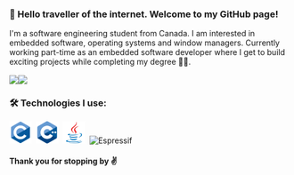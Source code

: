 ### :wave: Hello traveller of the internet. Welcome to my GitHub page!


I'm a software engineering student from Canada. I am interested in embedded software, operating systems and window managers. Currently working part-time as an embedded software developer where I get to build exciting projects while completing my degree 👨‍🎓.

<div style="display: flex; flex-direction: row;">
<a href="https://github.com/Joey-Boivin/github-readme-stats">
  <img height=190 align="center" src="https://github-readme-stats.vercel.app/api?username=Joey-Boivin&show_icons=true&rank_icon=percentile&&card_width=50&theme=moltack" />
</a>
<a href="https://github.com/Joey-Boivin/github-readme-stats">
  <img height=190 align="center" src="https://github-readme-stats.vercel.app/api/top-langs?username=Joey-Boivin&langs_count=6&layout=compact&card_width=50&theme=moltack" />
</a>
</div>

### 🛠️ Technologies I use:
<div>
  <img src="https://github.com/devicons/devicon/blob/master/icons/c/c-original.svg" title="C" alt="C" width="40" height="40"/>&nbsp;
  <img src="https://github.com/devicons/devicon/blob/master/icons/cplusplus/cplusplus-original.svg" title="C++" alt="C++" width="40" height="40"/>&nbsp;
  <img src="https://github.com/devicons/devicon/blob/master/icons/java/java-original.svg" title="Java" alt="Java" width="40" height="40"/>&nbsp;
  <img src="https://upload.wikimedia.org/wikipedia/commons/8/8e/Espressif_Logo.svg" title="Espressif" alt="Espressif" width="80" height="40"/>&nbsp;
</div>

#### Thank you for stopping by :v:
